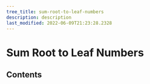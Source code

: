 ```yaml
---
tree_title: sum-root-to-leaf-numbers
description: description
last_modified: 2022-06-09T21:23:28.2328
---
```


# Sum Root to Leaf Numbers

## Contents
